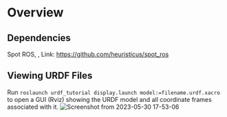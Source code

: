 Overview
========

Dependencies
------------
Spot ROS, <Description>, Link: https://github.com/heuristicus/spot_ros

## Viewing URDF Files
  
  Run `roslaunch urdf_tutorial display.launch model:=filename.urdf.xacro` to open a GUI (Rviz) showing the URDF model and all coordinate frames associated with it.
![Screenshot from 2023-05-30 17-53-06](https://github.com/SPOT-UMD/.github/assets/27888732/a266352e-36d1-448e-b6bd-702525050b30)
